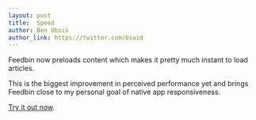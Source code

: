 ```yaml
---
layout: post
title:  Speed
author: Ben Ubois
author_link: https://twitter.com/bsaid
---
```


Feedbin now preloads content which makes it pretty much instant to load articles.

This is the biggest improvement in perceived performance yet and brings Feedbin close to my personal goal of native app responsiveness.

[Try it out now](https://feedbin.com).
